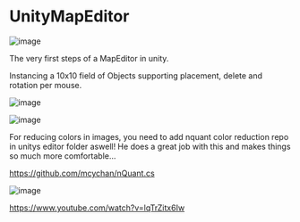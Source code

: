 # UnityMapEditor
![image](https://github.com/DarkExceptionSoftware/UnityMapEditor/assets/110319655/7985a62d-236a-4702-b38e-ed79b5c9dbb2)

The very first steps of a MapEditor in unity.

Instancing a 10x10 field of Objects supporting placement, delete and rotation per mouse.

![image](https://github.com/DarkExceptionSoftware/UnityMapEditor/assets/110319655/2fad731a-236a-440c-8299-4e0d2b51dc1b)

![image](https://github.com/DarkExceptionSoftware/UnityMapEditor/assets/110319655/78da2799-30d4-4818-b6af-6986ce3bdf1e)


For reducing colors in images, you need to add nquant color reduction repo in unitys editor folder aswell!
He does a great job with this and makes things so much more comfortable...

https://github.com/mcychan/nQuant.cs


![image](https://github.com/DarkExceptionSoftware/UnityMapEditor/assets/110319655/40d3efe4-53d2-4619-8320-09d8018bb696)

https://www.youtube.com/watch?v=lqTrZitx6Iw
